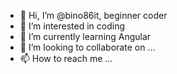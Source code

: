 - 👋 Hi, I’m @bino86it, beginner coder
- 👀 I’m interested in coding
- 🌱 I’m currently learning Angular
- 💞️ I’m looking to collaborate on ...
- 📫 How to reach me ...

<!---
bino86it/bino86it is a ✨ special ✨ repository because its `README.md` (this file) appears on your GitHub profile.
You can click the Preview link to take a look at your changes.
--->
